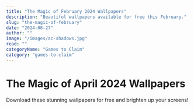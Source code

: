 ```yaml
---
title: "The Magic of February 2024 Wallpapers"
description: "Beautiful wallpapers available for free this February."
slug: "the-magic-of-february"
date: "2024-08-27"
author: ""
image: "/images/ac-shadows.jpg"
read: ""
categoryName: "Games to Claim"
category: "games-to-claim"
---
```


# The Magic of April 2024 Wallpapers

Download these stunning wallpapers for free and brighten up your screens!
